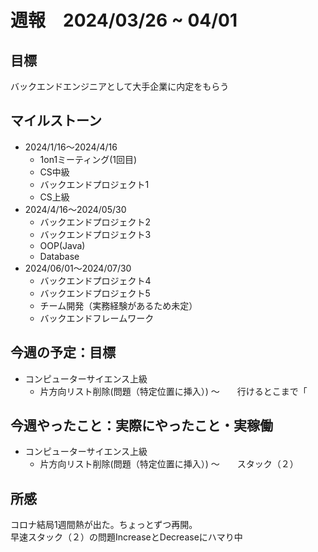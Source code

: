 

# 週報　2024/03/26 ~ 04/01

## 目標
バックエンドエンジニアとして大手企業に内定をもらう

## マイルストーン
- 2024/1/16〜2024/4/16
    - 1on1ミーティング(1回目)
    - CS中級
    - バックエンドプロジェクト1
    - CS上級
- 2024/4/16〜2024/05/30
   - バックエンドプロジェクト2
   - バックエンドプロジェクト3
   - OOP(Java)
   - Database
- 2024/06/01〜2024/07/30
    - バックエンドプロジェクト4
    - バックエンドプロジェクト5
    - チーム開発（実務経験があるため未定）
    - バックエンドフレームワーク

## 今週の予定：目標
- コンピューターサイエンス上級
  - 片方向リスト削除(問題（特定位置に挿入）) 〜　　行けるとこまで「

## 今週やったこと：実際にやったこと・実稼働
- コンピューターサイエンス上級
  - 片方向リスト削除(問題（特定位置に挿入）) 〜　　スタック（２）
    
## 所感
コロナ結局1週間熱が出た。ちょっとずつ再開。  
早速スタック（２）の問題IncreaseとDecreaseにハマり中
